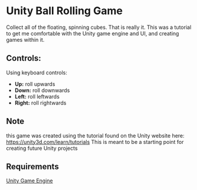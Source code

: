 Unity Ball Rolling Game
=======================

Collect all of the floating, spinning cubes.
That is really it. This was a tutorial to get me comfortable with the Unity game engine and UI, and creating games within it.

Controls:
--
Using keyboard controls:
- **Up:** roll upwards
- **Down:** roll downwards
- **Left:** roll leftwards
- **Right:** roll rightwards

Note
--
this game was created using the tutorial found on the Unity website here: https://unity3d.com/learn/tutorials
This is meant to be a starting point for creating future Unity projects

Requirements
------------
[Unity Game Engine](https://unity3d.com/)